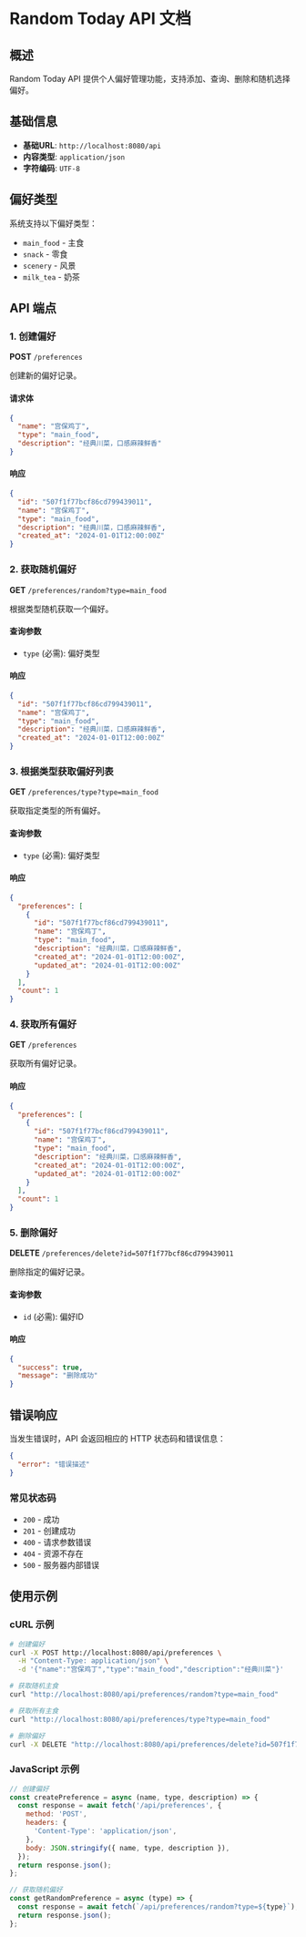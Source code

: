 # Random Today API 文档

## 概述

Random Today API 提供个人偏好管理功能，支持添加、查询、删除和随机选择偏好。

## 基础信息

- **基础URL**: `http://localhost:8080/api`
- **内容类型**: `application/json`
- **字符编码**: `UTF-8`

## 偏好类型

系统支持以下偏好类型：

- `main_food` - 主食
- `snack` - 零食
- `scenery` - 风景
- `milk_tea` - 奶茶

## API 端点

### 1. 创建偏好

**POST** `/preferences`

创建新的偏好记录。

#### 请求体

```json
{
  "name": "宫保鸡丁",
  "type": "main_food",
  "description": "经典川菜，口感麻辣鲜香"
}
```

#### 响应

```json
{
  "id": "507f1f77bcf86cd799439011",
  "name": "宫保鸡丁",
  "type": "main_food",
  "description": "经典川菜，口感麻辣鲜香",
  "created_at": "2024-01-01T12:00:00Z"
}
```

### 2. 获取随机偏好

**GET** `/preferences/random?type=main_food`

根据类型随机获取一个偏好。

#### 查询参数

- `type` (必需): 偏好类型

#### 响应

```json
{
  "id": "507f1f77bcf86cd799439011",
  "name": "宫保鸡丁",
  "type": "main_food",
  "description": "经典川菜，口感麻辣鲜香",
  "created_at": "2024-01-01T12:00:00Z"
}
```

### 3. 根据类型获取偏好列表

**GET** `/preferences/type?type=main_food`

获取指定类型的所有偏好。

#### 查询参数

- `type` (必需): 偏好类型

#### 响应

```json
{
  "preferences": [
    {
      "id": "507f1f77bcf86cd799439011",
      "name": "宫保鸡丁",
      "type": "main_food",
      "description": "经典川菜，口感麻辣鲜香",
      "created_at": "2024-01-01T12:00:00Z",
      "updated_at": "2024-01-01T12:00:00Z"
    }
  ],
  "count": 1
}
```

### 4. 获取所有偏好

**GET** `/preferences`

获取所有偏好记录。

#### 响应

```json
{
  "preferences": [
    {
      "id": "507f1f77bcf86cd799439011",
      "name": "宫保鸡丁",
      "type": "main_food",
      "description": "经典川菜，口感麻辣鲜香",
      "created_at": "2024-01-01T12:00:00Z",
      "updated_at": "2024-01-01T12:00:00Z"
    }
  ],
  "count": 1
}
```

### 5. 删除偏好

**DELETE** `/preferences/delete?id=507f1f77bcf86cd799439011`

删除指定的偏好记录。

#### 查询参数

- `id` (必需): 偏好ID

#### 响应

```json
{
  "success": true,
  "message": "删除成功"
}
```

## 错误响应

当发生错误时，API 会返回相应的 HTTP 状态码和错误信息：

```json
{
  "error": "错误描述"
}
```

### 常见状态码

- `200` - 成功
- `201` - 创建成功
- `400` - 请求参数错误
- `404` - 资源不存在
- `500` - 服务器内部错误

## 使用示例

### cURL 示例

```bash
# 创建偏好
curl -X POST http://localhost:8080/api/preferences \
  -H "Content-Type: application/json" \
  -d '{"name":"宫保鸡丁","type":"main_food","description":"经典川菜"}'

# 获取随机主食
curl "http://localhost:8080/api/preferences/random?type=main_food"

# 获取所有主食
curl "http://localhost:8080/api/preferences/type?type=main_food"

# 删除偏好
curl -X DELETE "http://localhost:8080/api/preferences/delete?id=507f1f77bcf86cd799439011"
```

### JavaScript 示例

```javascript
// 创建偏好
const createPreference = async (name, type, description) => {
  const response = await fetch('/api/preferences', {
    method: 'POST',
    headers: {
      'Content-Type': 'application/json',
    },
    body: JSON.stringify({ name, type, description }),
  });
  return response.json();
};

// 获取随机偏好
const getRandomPreference = async (type) => {
  const response = await fetch(`/api/preferences/random?type=${type}`);
  return response.json();
};
``` 